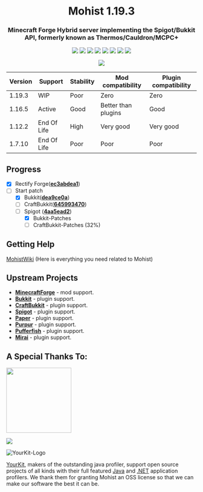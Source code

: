 <div align="center">
  <h1>Mohist 1.19.3</h1>

### Minecraft Forge Hybrid server implementing the Spigot/Bukkit API, formerly known as Thermos/Cauldron/MCPC+

[![](https://img.shields.io/jenkins/build?jobUrl=https%3A%2F%2Fci.codemc.io%2Fjob%2FMohistMC%2Fjob%2FMohist-1.19.3)](https://ci.codemc.io/job/MohistMC/job/Mohist-1.19.3)
[![](https://img.shields.io/github/stars/MohistMC/Mohist.svg?label=Stars&logo=github)](https://github.com/MohistMC/Mohist/stargazers)
[![](https://img.shields.io/badge/Forge-1.19.3--44.0.6-brightgreen.svg?colorB=26303d&logo=Conda-Forge)](https://files.minecraftforge.net/net/minecraftforge/forge/index_1.19.3.html)
[![](https://img.shields.io/badge/jdk-17.0.5+8-brightgreen.svg?colorB=469C00&logo=java)](https://adoptium.net/temurin/releases/?version=17)
[![](https://img.shields.io/badge/Gradle-7.5-brightgreen.svg?colorB=469C00&logo=gradle)](https://docs.gradle.org/7.5/release-notes.html)
[![](https://img.shields.io/bstats/servers/6762?label=bStats)](https://bstats.org/plugin/server-implementation/Mohist/6762)
[![](https://badges.crowdin.net/mohist/localized.svg)](https://crowdin.com/project/mohist)
[![](https://img.shields.io/discord/311256119005937665.svg?color=%237289da&label=Discord&logo=discord&logoColor=%237289da)](https://discord.gg/mohistmc)

[![](https://bstats.org/signatures/server-implementation/Mohist.svg)](https://bstats.org/plugin/server-implementation/Mohist/6762)
</div>

| Version | Support     | Stability | Mod compatibility   | Plugin compatibility |
|---------|-------------|-----------|---------------------|----------------------|
| 1.19.3  | WIP         | Poor      | Zero                | Zero                 |
| 1.16.5  | Active      | Good      | Better than plugins | Good                 |
| 1.12.2  | End Of Life | High      | Very good           | Very good            |
| 1.7.10  | End Of Life | Poor      | Poor                | Poor                 |

Progress
------

- [x] Rectify Forge([**ec3abdea1**](https://github.com/MinecraftForge/MinecraftForge/commit/ec3abdea1))  
- [ ] Start patch
  * [x] Bukkit([**dea9ce0a**](https://hub.spigotmc.org/stash/projects/SPIGOT/repos/bukkit/commits/dea9ce0a))
  * [ ] CraftBukkit([**645993470**](https://hub.spigotmc.org/stash/projects/SPIGOT/repos/craftbukkit/commits/645993470))
  * [ ] Spigot ([**4aa5ead2**](https://hub.spigotmc.org/stash/projects/SPIGOT/repos/spigot/commits/4aa5ead2))
    * [x] Bukkit-Patches 
    * [ ] CraftBukkit-Patches (32%)

Getting Help
------

  [MohistWiki](https://wiki.mohistmc.com/) (Here is everything you need related to Mohist)

Upstream Projects
------
* [**MinecraftForge**](https://github.com/MinecraftForge/MinecraftForge.git) - mod support.
* [**Bukkit**](https://hub.spigotmc.org/stash/scm/spigot/bukkit.git) - plugin support.
* [**CraftBukkit**](https://hub.spigotmc.org/stash/scm/spigot/craftbukkit.git) - plugin support.
* [**Spigot**](https://hub.spigotmc.org/stash/scm/spigot/spigot.git) - plugin support.
* [**Paper**](https://github.com/PaperMC/Paper.git) - plugin support.
* [**Purpur**](https://github.com/PurpurMC/Purpur.git) - plugin support.
* [**Pufferfish**](https://github.com/pufferfish-gg/Pufferfish.git) - plugin support.
* [**Mirai**](https://github.com/etil2jz/Mirai.git.git) - plugin support.

A Special Thanks To:
-------------
<a href="https://ci.codemc.io/"><img src="https://i.loli.net/2020/03/11/YNicj3PLkU5BZJT.png" width="172"></a>

<a href="https://www.bisecthosting.com/mohistmc"><img src="https://www.bisecthosting.com/partners/custom-banners/118608b8-6e45-4301-b244-41934cdac6d1.png"></a>

![YourKit-Logo](https://www.yourkit.com/images/yklogo.png)

[YourKit](http://www.yourkit.com/), makers of the outstanding java profiler, support open source projects of all kinds with their full featured [Java](https://www.yourkit.com/java/profiler/index.jsp) and [.NET](https://www.yourkit.com/.net/profiler/index.jsp) application profilers. We thank them for granting Mohist an OSS license so that we can make our software the best it can be.

